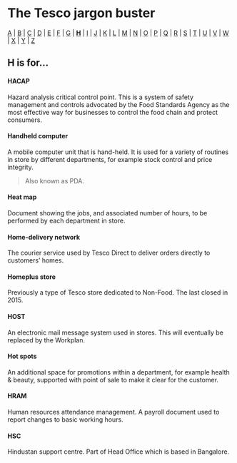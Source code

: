 # The Tesco jargon buster

[A](a.md) | [B](b.md) | [C](c.md) | [D](d.md) | [E](e.md) | [F](f.md) | [G](g.md) | [**H**](h.md) | [I](i.md) | [J](j.md) | [K](k.md) | [L](l.md) | [M](m.md) | [N](n.md) | [O](o.md) | [P](p.md) | [Q](q.md) | [R](r.md) | [S](s.md) | [T](t.md) | [U](u.md) | [V](v.md) | [W](w.md) | [X](x.md) | [Y](y.md) | [Z](z.md)

## H is for…

#### HACAP
Hazard analysis critical control point. This is a system of safety management and controls advocated by the Food Standards Agency as the most effective way for businesses to control the food chain and protect consumers.

#### Handheld computer
A mobile computer unit that is hand-held. It is used for a variety of routines in store by different departments, for example stock control and price integrity.
> Also known as PDA.

#### Heat map
Document showing the jobs, and associated number of hours, to be performed by each department in store.

#### Home-delivery network
The courier service used by Tesco Direct to deliver orders directly to customers’ homes.

#### Homeplus store
Previously a type of Tesco store dedicated to Non-Food. The last closed in 2015.

#### HOST
An electronic mail message system used in stores. This will eventually be replaced by the Workplan.

#### Hot spots
An additional space for promotions within a department, for example health & beauty, supported with point of sale to make it clear for the customer.

#### HRAM
Human resources attendance management. A payroll document used to report changes to basic working hours.

#### HSC
Hindustan support centre. Part of Head Office which is based in Bangalore.
